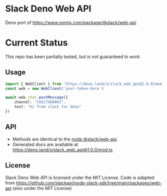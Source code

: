 # Slack Deno Web API
Deno port of https://www.npmjs.com/package/@slack/web-api

# Current Status
This repo has been partially tested, but is not guaranteed to work

## Usage

```ts
import { WebClient } from 'https://deno.land/x/slack_web_api@1.0.0/mod.ts'
const web = new WebClient('your-token-here')

await web.chat.postMessage({
    channel: "C01C74D080J",
    text: "Hi from slack for deno"
})
```

## API

- Methods are identical to the [node @slack/web-api](https://www.npmjs.com/package/@slack/web-api).
- Generated docs are available at https://deno.land/x/slack_web_api@1.0.0/mod.ts

## License
Slack Deno Web API is licensed under the MIT License. Code is adapted from https://github.com/slackapi/node-slack-sdk/tree/main/packages/web-api (also under the MIT License)
